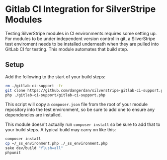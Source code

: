 
# Gitlab CI Integration for SilverStripe Modules

Testing SilverStripe modules in CI environments requires some setting up.
For modules to be under independent version control in git,
a SilverStripe test enviroment needs to be installed underneath when they are pulled into GitLab CI for testing.
This module automates that build step.

## Setup

Add the following to the start of your build steps:

  ```bash
  rm ./gitlab-ci-support -fr
  git clone https://github.com/dangerdan/silverstripe-gitlab-ci-support.git ./gitlab-ci-support
  php ./gitlab-ci-support/gitlab-ci-support.php
  ```

This script will copy a `composer.json` file from the root of your module repository into the test environment,
so be sure to add one to ensure any dependencies are installed.

This module doesn't actually run `composer install` so be sure to add that to your build steps.
A typical build may carry on like this:

  ```bash
  composer install
  cp ~/_ss_environment.php ./_ss_environment.php
  sake dev/build "flush=all"
  phpunit
  ```
